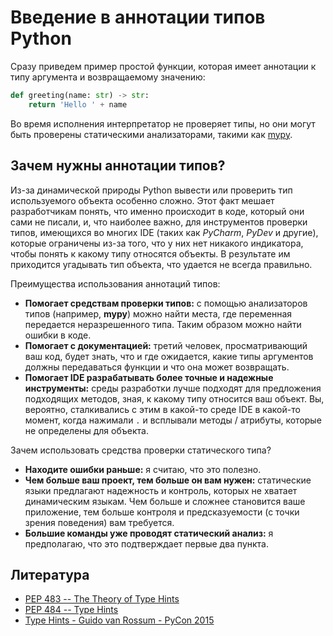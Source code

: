 # Введение в аннотации типов Python

Сразу приведем пример простой функции, которая имеет аннотации к типу аргумента и возвращаемому значению:

```python
def greeting(name: str) -> str:
    return 'Hello ' + name
```

Во время исполнения интерпретатор не проверяет типы, но они могут быть проверены статическими анализаторами, такими как [mypy](https://mypy.readthedocs.io/en/stable/introduction.html).

## Зачем нужны аннотации типов?

Из-за динамической природы Python вывести или проверить тип используемого объекта особенно сложно. Этот факт мешает разработчикам понять, что именно происходит в коде, который они сами не писали, и, что наиболее важно, для инструментов проверки типов, имеющихся во многих IDE (таких как *PyCharm*, *PyDev* и другие), которые ограничены из-за того, что у них нет никакого индикатора, чтобы понять к какому типу относятся объекты. В результате им приходится угадывать тип объекта, что удается не всегда правильно.

Преимущества использования аннотаций типов:

- **Помогает средствам проверки типов:** с помощью анализаторов типов (например, **mypy**) можно найти места, где переменная передается неразрешенного типа. Таким образом можно найти ошибки в коде.
- **Помогает с документацией:** третий человек, просматривающий ваш код, будет знать, что и где ожидается, какие типы аргументов должны передаваться функции и что она может возвращать.
- **Помогает IDE разрабатывать более точные и надежные инструменты:** среды разработки лучше подходят для предложения подходящих методов, зная, к какому типу относится ваш объект. Вы, вероятно, сталкивались с этим в какой-то среде IDE в какой-то момент, когда нажимали `.` и всплывали методы / атрибуты, которые не определены для объекта.

Зачем использовать средства проверки статического типа?

- **Находите ошибки раньше:** я считаю, что это полезно.
- **Чем больше ваш проект, тем больше он вам нужен:** статические языки предлагают надежность и контроль, которых не хватает динамическим языкам. Чем больше и сложнее становится ваше приложение, тем больше контроля и предсказуемости (с точки зрения поведения) вам требуется.
- **Большие команды уже проводят статический анализ:** я предполагаю, что это подтверждает первые два пункта.

## Литература 

- [PEP 483 -- The Theory of Type Hints](https://www.python.org/dev/peps/pep-0483/)
- [PEP 484 -- Type Hints](https://www.python.org/dev/peps/pep-0484/)
- [Type Hints - Guido van Rossum - PyCon 2015](https://www.youtube.com/watch?v=2wDvzy6Hgxg)
